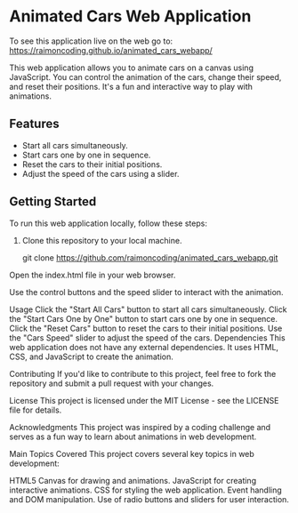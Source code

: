 # Animated Cars Web Application

To see this application live on the web go to: https://raimoncoding.github.io/animated_cars_webapp/

This web application allows you to animate cars on a canvas using JavaScript. You can control the animation of the cars, change their speed, and reset their positions. It's a fun and interactive way to play with animations.

## Features

- Start all cars simultaneously.
- Start cars one by one in sequence.
- Reset the cars to their initial positions.
- Adjust the speed of the cars using a slider.

## Getting Started

To run this web application locally, follow these steps:

1. Clone this repository to your local machine.

   git clone https://github.com/raimoncoding/animated_cars_webapp.git

Open the index.html file in your web browser.

Use the control buttons and the speed slider to interact with the animation.

Usage
Click the "Start All Cars" button to start all cars simultaneously.
Click the "Start Cars One by One" button to start cars one by one in sequence.
Click the "Reset Cars" button to reset the cars to their initial positions.
Use the "Cars Speed" slider to adjust the speed of the cars.
Dependencies
This web application does not have any external dependencies. It uses HTML, CSS, and JavaScript to create the animation.

Contributing
If you'd like to contribute to this project, feel free to fork the repository and submit a pull request with your changes.

License
This project is licensed under the MIT License - see the LICENSE file for details.

Acknowledgments
This project was inspired by a coding challenge and serves as a fun way to learn about animations in web development.

Main Topics Covered
This project covers several key topics in web development:

HTML5 Canvas for drawing and animations.
JavaScript for creating interactive animations.
CSS for styling the web application.
Event handling and DOM manipulation.
Use of radio buttons and sliders for user interaction.
